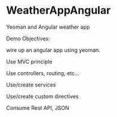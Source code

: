 WeatherAppAngular
=================

Yeoman and Angular weather app

Demo Objectives:

wire up an angular app using yeoman.

Use MVC principle

Use controllers, routing, etc...

Use/create services

Use/create custom directives

Consume Rest API, JSON



